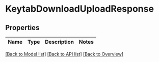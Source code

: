 # KeytabDownloadUploadResponse

## Properties
Name | Type | Description | Notes
------------ | ------------- | ------------- | -------------

[[Back to Model list]](index.md#documentation-for-models) [[Back to API list]](index.md#endpoint-properties) [[Back to Overview]](index.md)



